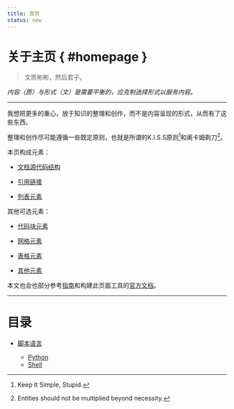 ```yaml
---
title: 首页
status: new
---
```


关于主页 { #homepage }
======================

> 文质彬彬，然后君子。

*内容（质）与形式（文）是需要平衡的，应克制选择形式以服务内容。*

***

我想把更多的重心，放于知识的整理和创作，而不是内容呈现的形式，从而有了这些东西。

整理和创作尽可能遵循一些既定原则，也就是所谓的K.I.S.S原则[^1]和奥卡姆剃刀[^2]。

[^1]: Keep It Simple, Stupid.
[^2]: Entities should not be multiplied beyond necessity.

本页构成元素：

- [文档源代码结构][skeleton]
- [引用链接][link]
- [列表元素][list]

  [skeleton]: indexpage/skeleton.md
  [link]: indexpage/link.md
  [list]: indexpage/list.md

其他可选元素：

- [代码块元素][code-block]
- [网格元素][grid]
- [表格元素][table]
- [其他元素][others]

  [code-block]: indexpage/code-block.md
  [grid]: indexpage/grid.md
  [table]: indexpage/table.md
  [others]: indexpage/others.md

本文也会也部分参考[指南][guid]和构建此页面工具的[官方文档][doc]。

  [guid]: https://github.com/sparanoid/chinese-copywriting-guidelines "中文文案排版指北"
  [doc]: https://squidfunk.github.io/mkdocs-material/ "Material for MkDocs"

***

目录
====

- [脚本语言][script]

    - [Python][py]
    - [Shell][sh]

  [script]: script/index.md
  [py]: script/python/index.md
  [sh]: script/shell/index.md
